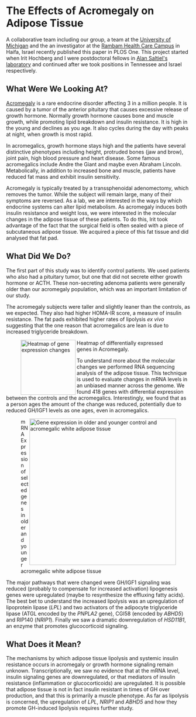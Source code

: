 The Effects of Acromegaly on Adipose Tissue
===========================================

A collaborative team including our group, a team at the [University of Michigan](http://umich.edu) and the an investigator at the [Rambam Health Care Campus](http://www.rambam.org.il/) in Haifa, Israel recently published this paper in PLOS One.  This project started when Irit Hochberg and I were postdoctoral fellows in [Alan Saltiel's laboratory](http://www.lsi.umich.edu/labs/alan-saltiel-lab) and continued after we took positions in Tennessee and Israel respectively.  


What Were We Looking At?
---------------------------
[Acromegaly](https://en.wikipedia.org/wiki/Acromegaly) is a rare endocrine disorder affecting 3 in a million people.  It is caused by a tumor of the anterior pituitary that causes excessive release of growth hormone.  Normally growth hormone causes bone and muscle growth, while promoting lipid breakdown and insulin resistance.  It is high in the young and declines as you age.  It also cycles during the day with peaks at night, when growth is most rapid.  

In acromegalics, growth hormone stays high and the patients have several distinctive phenotypes including height, protruded bones (jaw and brow), joint pain, high blood pressure and heart disease.  Some famous acromegalics include Andre the Giant and maybe even Abraham Lincoln.  Metabolically, in addition to increased bone and muscle, patients have reduced fat mass and exhibit insulin sensitivity.

Acromegaly is typically treated by a transsphenoidal adenomectomy, which removes the tumor.  While the subject will remain large, many of their symptoms are reversed.  As a lab, we are interested in the ways by which endocrine systems can alter lipid metabolism.  As acromegaly induces both insulin resistance and weight loss, we were interested in the molecular changes in the adipose tissue of these patients.  To do this, Irit took advantage of the fact that the surgical field is often sealed with a piece of subcutaneous adipose tissue.  We acquired a piece of this fat tissue and did analysed that fat pad. 


What Did We Do?
---------------------

The first part of this study was to identify control patients.  We used patients who also had a pituitary tumor, but one that did not secrete either growth hormone or ACTH.  These non-secreting adenoma patients were generally older than our acromegaly population, which was an important limitation of our study.

The acromegaly subjects were taller and slightly leaner than the controls, as we expected.  They also had higher HOMA-IR score, a measure of insulin resistance.  The fat pads exhibited higher rates of lipolysis *ex vivo* suggesting that the one reason that acromegalics are lean is due to increased triglyceride breakdown.  

<figure>
<img src="http://journals.plos.org/plosone/article/figure/image?size=large&id=info:doi/10.1371/journal.pone.0129359.g002" alt="Heatmap of gene expression changes" align="left" width="150px">
<figcaption>Heatmap of differentially expressed genes in Acromegaly.</figcaption>
</figure>

To understand more about the molecular changes we performed RNA sequencing analysis of the adipose tissue.  This technique is used to evaluate changes in mRNA levels in an unbiased manner across the genome.  We found 418 genes with differential expression between the controls and the acromegalics.  Interestingly, we found that as a person ages the amount of the change was reduced, potentially due to reduced GH/IGF1 levels as one ages, even in acromegalics.

<figure>
<img src="http://journals.plos.org/plosone/article/figure/image?size=large&id=info:doi/10.1371/journal.pone.0129359.g003", alt="Gene expression in older and younger control and acromegalic white adipose tissue" align="right" width="400px">
<figcaption>mRNA Expression of selected genes in older and younger acromegalic white adipose tissue</figcaption>
</figure>

The major pathways that were changed were GH/IGF1 signaling was reduced (probably to compensate for increased activation) lipogenesis genes were upregulated (maybe to resynthesize the effluxing fatty acids).  The best bet to understand the increased lipolysis was an upregulation of lipoprotein lipase (*LPL*) and two activators of the adipocyte triglyceride lipase (ATGL encoded by the *PNPLA2* gene), CGI58 (encoded by *ABHD5*) and RIP140 (*NRIP1*).  Finally we saw a dramatic downregulation of *HSD11B1*, an enzyme that promotes glucocorticoid signaling.


What Does it Mean?
---------------------

The mechanisms by which adipose tissue lipolysis and systemic insulin resistance occurs in acromegaly or growth hormone signaling remain unknown.  Transcriptionally, we saw no evidence that at the mRNA level, insulin signaling genes are downregulated, or that mediators of insulin resistance (inflammation or glucocorticoids) are upregulated.  It is possible that adipose tissue is not in fact insulin resistant in times of GH over production, and that this is primarily a muscle phenotype.  As far as lipolysis is concerned, the upregulation of *LPL*, *NRIP1* and *ABHD5* and how they promote GH-induced lipolysis requires further study.